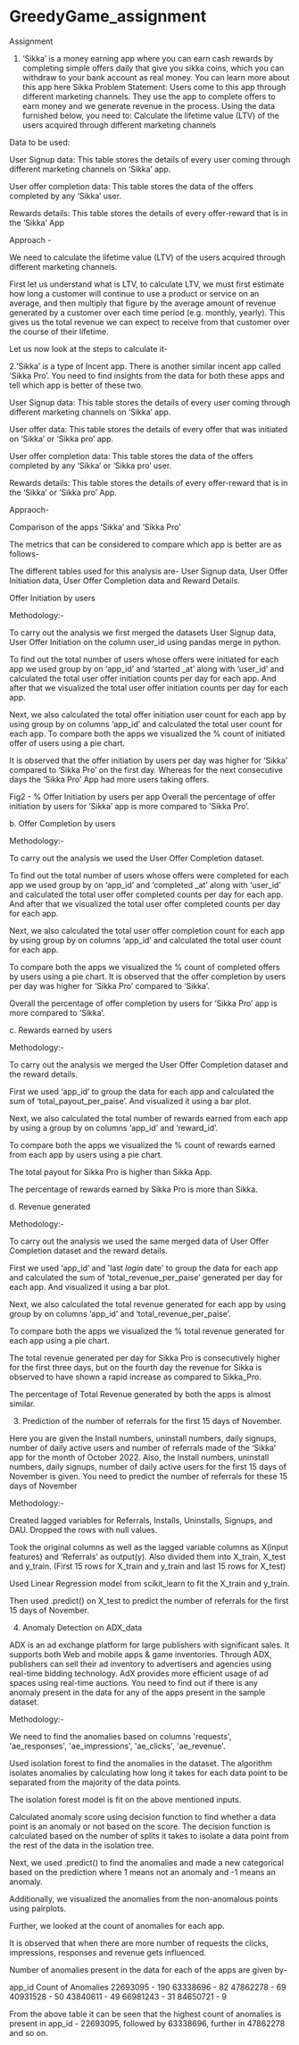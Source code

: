 # GreedyGame_assignment
Assignment


1. ‘Sikka’ is a money earning app where you can earn cash rewards by completing simple offers daily 
that give you sikka coins, which you can withdraw to your bank account as real money. You can 
learn more about this app here Sikka
Problem Statement:
Users come to this app through different marketing channels. They use the app to complete offers 
to earn money and we generate revenue in the process. Using the data furnished below, you need 
to:
Calculate the lifetime value (LTV) of the users acquired through different marketing channels 

Data to be used:

User Signup data: This table stores the details of every user coming through different marketing channels on ‘Sikka’ 
app.

User offer completion data: This table stores the data of the offers completed by any ‘Sikka’ user.

Rewards details: This table stores the details of every offer-reward that is in the ‘Sikka’ App

Approach -

We need to calculate the lifetime value (LTV) of the users acquired through different marketing channels. 

First let us understand what is LTV, to calculate LTV, we must first estimate how long a customer will continue to use a product or service on an average, and then multiply that figure by the average amount of revenue generated by a customer over each time period (e.g. monthly, yearly). This gives us the total revenue we can expect to receive from that customer over the course of their lifetime.

Let us now look at the steps to calculate it-






2.‘Sikka’ is a type of Incent app. There is another similar incent app called ‘Sikka Pro’. You need to 
find insights from the data for both these apps and tell which app is better of these two. 

User Signup data: This table stores the details of every user coming through different marketing channels on ‘Sikka’ 
app.

User offer data: This table stores the details of every offer that was initiated on ‘Sikka’ or ‘Sikka pro’ app.

User offer completion data: This table stores the data of the offers completed by any ‘Sikka’ or ‘Sikka pro’ user.

Rewards details:
This table stores the details of every offer-reward that is in the ‘Sikka’ or ‘Sikka pro’ App.


Appraoch-

Comparison of the apps ‘Sikka’ and ‘Sikka Pro’

The metrics that can be considered to compare which app is better are as follows-

The different tables used for this analysis are- User Signup data, User Offer Initiation data, User Offer Completion data and Reward Details.


Offer Initiation by users


Methodology:-

To carry out the analysis we first merged the datasets User Signup data, User Offer Initiation on the column user_id using pandas merge in python.

To find out the total number of users whose offers were initiated for each app we used group by on ‘app_id’ and ‘started _at’ along with ‘user_id’ and calculated  the total user offer initiation counts per day for each app. And after that we visualized the total user offer initiation counts per day for each app.

Next, we also calculated the total offer initiation user count for each app by using group by on columns ‘app_id’ and calculated the total user count for each app.
To compare both the apps we visualized the % count of initiated offer of users using a pie chart.

It is observed that the offer initiation by users per day was higher for ‘Sikka’ compared to ‘Sikka Pro’ on the first day. Whereas for the next consecutive days the ‘Sikka Pro’ App had more users taking offers.


Fig2 - % Offer Initiation by users per app
Overall the percentage of offer initiation by users for ‘Sikka’ app is more compared to ‘Sikka Pro’.

b. Offer Completion by users


Methodology:-

To carry out the analysis we used the User Offer Completion dataset.

To find out the total number of users whose offers were completed for each app we used group by on ‘app_id’ and ‘completed _at’ along with ‘user_id’ and calculated  the total user offer completed counts per day for each app. And after that we visualized the total user offer completed counts per day for each app.

Next, we also calculated the total user offer completion count for each app by using group by on columns ‘app_id’ and calculated the total user count for each app.

To compare both the apps we visualized the % count of completed offers by users using a pie chart.
It is observed that the offer completion by users per day was higher for ‘Sikka Pro’ compared to ‘Sikka’.

Overall the percentage of offer completion by users for ‘Sikka Pro’ app is more compared to ‘Sikka’.

c. Rewards earned by users

Methodology:-

To carry out the analysis we merged the User Offer Completion dataset and the reward details.

First we used ‘app_id’ to group the data for each app and calculated the sum of ‘total_payout_per_paise’. And visualized it using a bar plot.

Next, we also calculated the total number of rewards earned from each app by using a group by on columns ‘app_id’ and ‘reward_id’.

To compare both the apps we visualized the % count of rewards earned from each app by users using a pie chart.

The total payout for Sikka Pro is higher than Sikka App.

The percentage of rewards earned by Sikka Pro is more than Sikka.

d. Revenue generated 


Methodology:-

To carry out the analysis we used the same merged data of  User Offer Completion dataset and the reward details.

First we used ‘app_id’ and 'last _login_ date' to group the data for each app and calculated the sum of ‘total_revenue_per_paise’ generated per day for each app.  And visualized it using a bar plot.

Next, we also calculated the total revenue generated for each app by using group by on columns ‘app_id’ and ‘total_revenue_per_paise’.

To compare both the apps we visualized the % total revenue generated for each app using a pie chart.

The total revenue generated per day for Sikka Pro is consecutively higher for the first three days, but on the fourth day the revenue for Sikka is observed to have shown a rapid increase as compared to Sikka_Pro.

The percentage of Total Revenue generated by both the apps is almost similar.


3. Prediction of the number of referrals for the first 15 days of November.

Here you are given the Install numbers, uninstall numbers, daily signups, number of daily active 
users and number of referrals made of the ‘Sikka’ app for the month of October 2022. Also, the 
Install numbers, uninstall numbers, daily signups, number of daily active users for the first 15 days 
of November is given.
You need to predict the number of referrals for these 15 days of November


Methodology:-

Created lagged variables for Referrals, Installs, Uninstalls, Signups, and DAU.
Dropped the rows with null values.


Took the original columns as well as the lagged variable columns as X(input features) and ‘Referrals’ as output(y). Also divided them into X_train, X_test and y_train. (First 15 rows for X_train and y_train and last 15 rows for X_test)

Used Linear Regression model from scikit_learn to fit the X_train and y_train. 

Then used .predict() on X_test to predict the number of referrals for the first 15 days of November.



4. Anomaly Detection on ADX_data

ADX is an ad exchange platform for large publishers with significant sales. It supports both Web 
and mobile apps & game inventories. Through ADX, publishers can sell their ad inventory to 
advertisers and agencies using real-time bidding technology. AdX provides more efficient usage of 
ad spaces using real-time auctions. You need to find out if there is any anomaly present in the data for any of the apps present 
in the sample dataset.


Methodology:-

We need to find the anomalies based on columns 'requests', 'ae_responses',   'ae_impressions', 'ae_clicks', 'ae_revenue'.

Used isolation forest to find the anomalies in the dataset. The algorithm isolates anomalies by calculating how long it takes for each data point to be separated from the majority of the data points. 

The isolation forest model is fit on the above mentioned inputs.

Calculated anomaly score using decision function to find whether a data point is an anomaly or not based on the score. The decision function is calculated based on the number of splits it takes to isolate a data point from the rest of the data in the isolation tree.

Next, we used .predict() to find the anomalies and made a new  categorical based on the prediction where 1 means not an anomaly and -1 means an anomaly.

Additionally, we visualized the anomalies from the non-anomalous points using pairplots.

Further, we looked at the count of anomalies for each app. 

It is observed that when there are more number of requests the clicks, impressions, responses and revenue gets influenced.

Number of anomalies present in the data for each of the apps are given by-



app_id
Count of Anomalies
22693095 - 190
63338696 -  82
47862278 -  69
40931528 -  50
43840611 -  49
66981243 -  31
84650721 -  9

From the above table it can be seen that the highest count of anomalies is present in app_id - 22693095, followed by 63338696, further in 47862278 and so on.

